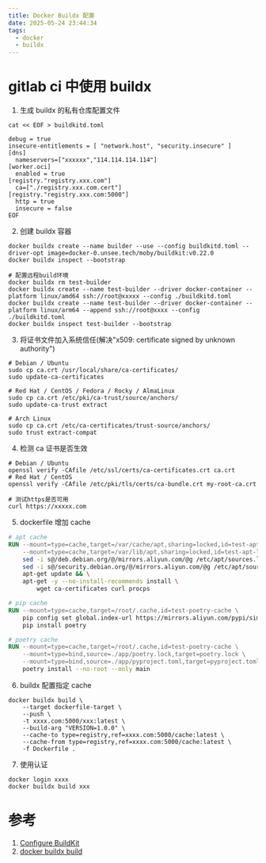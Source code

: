 ```yaml
---
title: Docker Buildx 配置
date: 2025-05-24 23:44:34
tags:
  - docker
  - buildx
---
```


# gitlab ci 中使用 buildx

1. 生成 buildx 的私有仓库配置文件

```shell
cat << EOF > buildkitd.toml

debug = true
insecure-entitlements = [ "network.host", "security.insecure" ]
[dns]
  nameservers=["xxxxxx","114.114.114.114"]
[worker.oci]
  enabled = true
[registry."registry.xxx.com"]
  ca=["./registry.xxx.com.cert"]
[registry."registry.xxx.com:5000"]
  http = true
  insecure = false
EOF
```

2. 创建 buildx 容器

```shell
docker buildx create --name builder --use --config buildkitd.toml --driver-opt image=docker-0.unsee.tech/moby/buildkit:v0.22.0
docker buildx inspect --bootstrap
```

```shell
# 配置远程build环境
docker buildx rm test-builder
docker buildx create --name test-builder --driver docker-container --platform linux/amd64 ssh://root@xxxxx --config ./buildkitd.toml
docker buildx create --name test-builder --driver docker-container --platform linux/arm64 --append ssh://root@xxxx --config ./buildkitd.toml
docker buildx inspect test-builder --bootstrap
```

3. 将证书文件加入系统信任(解决"x509: certificate signed by unknown authority")

```shell
# Debian / Ubuntu
sudo cp ca.crt /usr/local/share/ca-certificates/
sudo update-ca-certificates

# Red Hat / CentOS / Fedora / Rocky / AlmaLinux
sudo cp ca.crt /etc/pki/ca-trust/source/anchors/
sudo update-ca-trust extract

# Arch Linux
sudo cp ca.crt /etc/ca-certificates/trust-source/anchors/
sudo trust extract-compat

```

4. 检测 ca 证书是否生效

```shell
# Debian / Ubuntu
openssl verify -CAfile /etc/ssl/certs/ca-certificates.crt ca.crt
# Red Hat / CentOS
openssl verify -CAfile /etc/pki/tls/certs/ca-bundle.crt my-root-ca.crt

# 测试https是否可用
curl https://xxxxx.com
```

5. dockerfile 增加 cache

```dockerfile
# apt cache
RUN --mount=type=cache,target=/var/cache/apt,sharing=locked,id=test-apt-cache \
    --mount=type=cache,target=/var/lib/apt,sharing=locked,id=test-apt-lib \
    sed -i s@/deb.debian.org/@/mirrors.aliyun.com/@g /etc/apt/sources.list && \
    sed -i s@/security.debian.org/@/mirrors.aliyun.com/@g /etc/apt/sources.list && \
    apt-get update && \
    apt-get -y --no-install-recommends install \
        wget ca-certificates curl procps

# pip cache
RUN --mount=type=cache,target=/root/.cache,id=test-poetry-cache \
    pip config set global.index-url https://mirrors.aliyun.com/pypi/simple && \
    pip install poetry

# poetry cache
RUN --mount=type=cache,target=/root/.cache,id=test-poetry-cache \
    --mount=type=bind,source=./app/poetry.lock,target=poetry.lock \
    --mount=type=bind,source=./app/pyproject.toml,target=pyproject.toml \
    poetry install --no-root --only main

```

6. buildx 配置指定 cache

```shell
docker buildx build \
    --target dockerfile-target \
    --push \
    -t xxxx.com:5000/xxx:latest \
    --build-arg "VERSION=1.0.0" \
    --cache-to type=registry,ref=xxxx.com:5000/cache:latest \
    --cache-from type=registry,ref=xxxx.com:5000/cache:latest \
    -f Dockerfile .
```

7. 使用认证
```shell
docker login xxxx
docker buildx build xxx
```

# 参考

1. [Configure BuildKit](https://docs.docker.com/build/buildkit/configure/)
2. [docker buildx build](https://docs.docker.com/reference/cli/docker/buildx/build/)
